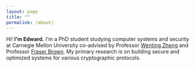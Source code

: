```yaml
---
layout: page
title: ""
permalink: /about/
---
```


Hi! **I'm Edward.** I'm a PhD student studying computer systems and security at Carnegie Mellon University co-advised by Professor <a href="https://wzheng.github.io/" target="_blank">Wenting Zheng</a> and Professor <a href="https://web.stanford.edu/~mlfbrown/" target="_blank">Fraser Brown</a>. My primary research is on building secure and optimized systems for various cryptographic protocols. 
